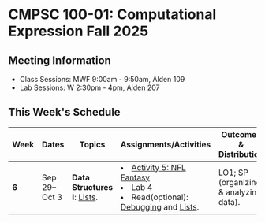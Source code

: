 # CMPSC 100-01: Computational Expression Fall 2025

## Meeting Information

- Class Sessions: MWF 9:00am - 9:50am, Alden 109
- Lab Sessions: W 2:30pm - 4pm, Alden 207

## This Week's Schedule

| Week | Dates | Topics | Assignments/Activities | Outcomes & Distribution |
|------|-------|--------|------------------------|-------------------------|
| **6** | Sep 29–Oct 3 | **Data Structures I**: [Lists](https://computational-expression.github.io/course_information/week06/lists.html). | <li>[Activity 5: NFL Fantasy](https://classroom.github.com/a/Of9K3V2l)</li> <li>Lab 4</li> <li> Read(optional): [Debugging](https://automatetheboringstuff.com/3e/chapter5.html) and [Lists](https://automatetheboringstuff.com/3e/chapter6.html).</li>| LO1; SP (organizing & analyzing data). |
